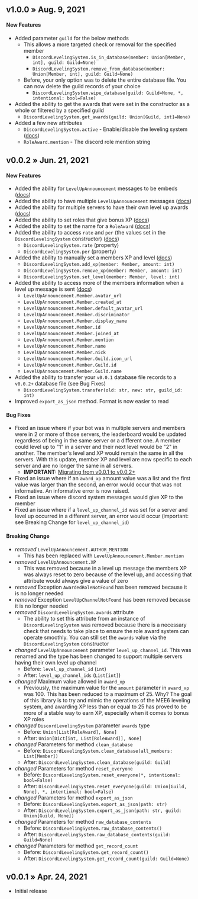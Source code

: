 ## v1.0.0 » Aug. 9, 2021
#### New Features
* Added parameter `guild` for the below methods
  * This allows a more targeted check or removal for the specified member 
    * `DiscordLevelingSystem.is_in_database(member: Union[Member, int], guild: Guild=None)`
    * `DiscordLevelingSystem.remove_from_database(member: Union[Member, int], guild: Guild=None)`
  * Before, your only option was to delete the entire database file. You can now delete the guild records of your choice
    * `DiscordLevelingSystem.wipe_database(guild: Guild=None, *, intentional: bool=False)`
* Added the ability to get the awards that were set in the constructor as a whole or filtered by a specified guild
  * `DiscordLevelingSystem.get_awards(guild: Union[Guild, int]=None)`
* Added a few new attributes
  * `DiscordLevelingSystem.active` - Enable/disable the leveling system ([docs](https://github.com/Defxult/discordLevelingSystem#attributes))
  * `RoleAward.mention` - The discord role mention string

## v0.0.2 » Jun. 21, 2021
#### New Features
* Added the ability for `LevelUpAnnouncement` messages to be embeds ([docs](https://github.com/Defxult/discordLevelingSystem#levelupannouncement))
* Added the ability to have multiple `LevelUpAnnouncement` messages ([docs](https://github.com/Defxult/discordLevelingSystem#levelupannouncement))
* Added the ability for multiple servers to have their own level up awards ([docs](https://github.com/Defxult/discordLevelingSystem#roleaward))
* Added the ability to set roles that give bonus XP ([docs](https://github.com/Defxult/discordLevelingSystem#handling-xp))
* Added the ability to set the name for a `RoleAward` ([docs](https://github.com/Defxult/discordLevelingSystem#roleaward))
* Added the ability to access `rate` and `per` (the values set in the `DiscordLevelingSystem` constructor) ([docs](https://github.com/Defxult/discordLevelingSystem#discordlevelingsystem))
  * `DiscordLevelingSystem.rate` (property)
  * `DiscordLevelingSystem.per` (property)
* Added the ability to manually set a members XP and level ([docs](https://github.com/Defxult/discordLevelingSystem#all-methods-for-discordlevelingsystem))
  * `DiscordLevelingSystem.add_xp(member: Member, amount: int)`
  * `DiscordLevelingSystem.remove_xp(member: Member, amount: int)`
  * `DiscordLevelingSystem.set_level(member: Member, level: int)`
* Added the ability to access more of the members information when a level up message is sent ([docs](https://github.com/Defxult/discordLevelingSystem#class-attributes))
  * `LevelUpAnnouncement.Member.avatar_url`
  * `LevelUpAnnouncement.Member.created_at`
  * `LevelUpAnnouncement.Member.default_avatar_url`
  * `LevelUpAnnouncement.Member.discriminator`
  * `LevelUpAnnouncement.Member.display_name`
  * `LevelUpAnnouncement.Member.id`
  * `LevelUpAnnouncement.Member.joined_at`
  * `LevelUpAnnouncement.Member.mention`
  * `LevelUpAnnouncement.Member.name`
  * `LevelUpAnnouncement.Member.nick`
  * `LevelUpAnnouncement.Member.Guild.icon_url`
  * `LevelUpAnnouncement.Member.Guild.id`
  * `LevelUpAnnouncement.Member.Guild.name`
* Added the ability to transfer your `v0.0.1` database file records to a `v0.0.2+` database file (see Bug Fixes)
  * `DiscordLevelingSystem.transfer(old: str, new: str, guild_id: int)`
* Improved `export_as_json` method. Format is now easier to read

#### Bug Fixes
* Fixed an issue where if your bot was in multiple servers and members were in 2 or more of those servers, the leaderboard would be updated regardless of being in the same server or a different one. A member could level up to "1" in a server and their next level would be "2" in another. The member's level and XP would remain the same in all the servers. With this update, member XP and level are now specific to each server and are no longer the same in all servers.
  * **IMPORTANT:** [Migrating from v0.0.1 to v0.0.2+](https://github.com/Defxult/discordLevelingSystem#migrating-from-v001-to-v002)
* Fixed an issue where if an `award_xp` amount value was a list and the first value was larger than the second, an error would occur that was not informative. An informative error is now raised.
* Fixed an issue where discord system messages would give XP to the member
* Fixed an issue where if a `level_up_channel_id` was set for a server and level up occurred in a different server, an error would occur (important: see Breaking Change for `level_up_channel_id`)
#### Breaking Change
* *removed* `LevelUpAnnouncement.AUTHOR_MENTION`
  * This has been replaced with `LevelUpAnnouncement.Member.mention`
* *removed* `LevelUpAnnouncement.XP`
  * This was removed because in a level up message the members XP was always reset to zero because of the level up, and accessing that attribute would always give a value of zero
* *removed* Exception `AwardedRoleNotFound` has been removed because it is no longer needed
* *removed* Exception `LevelUpChannelNotFound` has been removed because it is no longer needed
* *removed* `DiscordLevelingSystem.awards` attribute
  * The ability to set this attribute from an instance of `DiscordLevelingSystem` was removed because there is a necessary check that needs to take place to ensure the role award system can operate smoothly. You can still set the `awards` value via the `DiscordLevelingSystem` constructor
* *changed* `LevelUpAnnouncement` parameter `level_up_channel_id`. This was renamed and the type has been changed to support multiple servers having their own level up channel
  * Before: `level_up_channel_id` (`int`)
  * After: `level_up_channel_ids` (`List[int]`)
* *changed* Maximum value allowed in `award_xp`
  * Previously, the maximum value for the `amount` parameter in `award_xp` was 100. This has been reduced to a maximum of 25. Why? The goal of this library is to try and mimic the operations of the MEE6 leveling system, and awarding XP less than or equal to 25 has proved to be more of a stable way to earn XP, especially when it comes to bonus XP roles
* *changed* `DiscordLevelingSystem` parameter `awards` type
  * Before: `Union[List[RoleAward], None]`
  * After: `Union[Dict[int, List[RoleAward]], None]`
* *changed* Parameters for method `clean_database`
  * Before: `DiscordLevelingSystem.clean_database(all_members: List[Member])`
  * After: `DiscordLevelingSystem.clean_database(guild: Guild)`
* *changed* Parameters for method `reset_everyone`
  * Before: `DiscordLevelingSystem.reset_everyone(*, intentional: bool=False)`
  * After: `DiscordLevelingSystem.reset_everyone(guild: Union[Guild, None], *, intentional: bool=False)`
* *changed* Parameters for method `export_as_json`
  * Before: `DiscordLevelingSystem.export_as_json(path: str)`
  * After: `DiscordLevelingSystem.export_as_json(path: str, guild: Union[Guild, None])`
* *changed* Parameters for method `raw_database_contents`
  * Before: `DiscordLevelingSystem.raw_database_contents()`
  * After: `DiscordLevelingSystem.raw_database_contents(guild: Guild=None)`
* *changed* Parameters for method `get_record_count`
  * Before: `DiscordLevelingSystem.get_record_count()`
  * After: `DiscordLevelingSystem.get_record_count(guild: Guild=None)`

## v0.0.1 » Apr. 24, 2021
* Initial release
